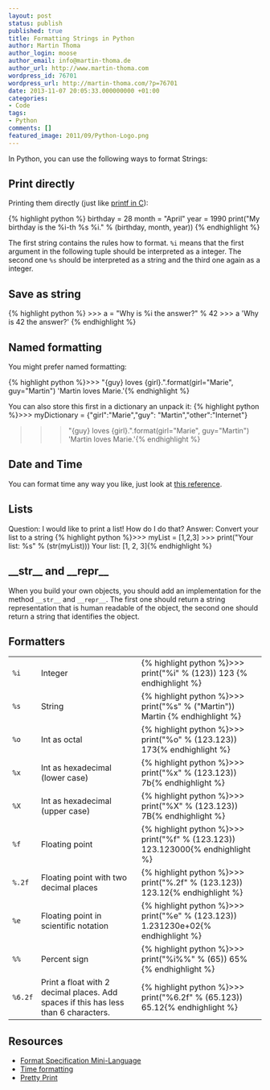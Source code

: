 ```yaml
---
layout: post
status: publish
published: true
title: Formatting Strings in Python
author: Martin Thoma
author_login: moose
author_email: info@martin-thoma.de
author_url: http://www.martin-thoma.com
wordpress_id: 76701
wordpress_url: http://martin-thoma.com/?p=76701
date: 2013-11-07 20:05:33.000000000 +01:00
categories:
- Code
tags:
- Python
comments: []
featured_image: 2011/09/Python-Logo.png
---
```

In Python, you can use the following ways to format Strings:

<h2>Print directly</h2>
Printing them directly (just like <a href="http://www.cplusplus.com/reference/cstdio/printf/">printf in C</a>):

{% highlight python %}
birthday = 28
month = "April"
year = 1990
print("My birthday is the %i-th %s %i." % (birthday, month, year))
{% endhighlight %}

The first string contains the rules how to format. <code>%i</code> means that the first argument in the following tuple should be interpreted as a integer. The second one <code>%s</code> should be interpreted as a string and the third one again as a integer.

<h2>Save as string</h2>
{% highlight python %}
>>> a = "Why is %i the answer?" % 42
>>> a
'Why is 42 the answer?'
{% endhighlight %}

<h2>Named formatting</h2>
You might prefer named formatting:

{% highlight python %}>>> "{guy} loves {girl}.".format(girl="Marie", guy="Martin")
'Martin loves Marie.'{% endhighlight %}

You can also store this first in a dictionary an unpack it:
{% highlight python %}>>> myDictionary = {"girl":"Marie","guy": "Martin","other":"Internet"}
>>> "{guy} loves {girl}.".format(girl="Marie", guy="Martin")
'Martin loves Marie.'{% endhighlight %}

<h2>Date and Time</h2>
You can format time any way you like, just look at <a href="http://docs.python.org/2/library/datetime.html#strftime-and-strptime-behavior">this reference</a>.

<h2>Lists</h2>
Question: I would like to print a list! How do I do that?
Answer: Convert your list to a string
{% highlight python %}>>> myList = [1,2,3]
>>> print("Your list: %s" % (str(myList)))
Your list: [1, 2, 3]{% endhighlight %}

<h2>__str__ and __repr__</h2>
When you build your own objects, you should add an implementation for the method <code>__str__</code> and <code>__repr__</code>. The first one should return a string representation that is human readable of the object, the second one should return a string that identifies the object.

<h2>Formatters</h2>
<table>
<tr>
  <td><code>%i</code></td>
  <td>Integer</td>
  <td>{% highlight python %}>>> print("%i" % (123))
123
{% endhighlight %}</td>
</tr>
<tr>
  <td><code>%s</code></td>
  <td>String</td>
  <td>{% highlight python %}>>> print("%s" % ("Martin"))
Martin
{% endhighlight %}</td>
</tr>
<tr>
  <td><code>%o</code></td>
  <td>Int as octal</td>
  <td>{% highlight python %}>>> print("%o" % (123.123))
173{% endhighlight %}</td>
</tr>
<tr>
  <td><code>%x</code></td>
  <td>Int as hexadecimal (lower case)</td>
  <td>{% highlight python %}>>> print("%x" % (123.123))
7b{% endhighlight %}</td>
</tr>
<tr>
  <td><code>%X</code></td>
  <td>Int as hexadecimal (upper case)</td>
  <td>{% highlight python %}>>> print("%X" % (123.123))
7B{% endhighlight %}</td>
</tr>
<tr>
  <td><code>%f</code></td>
  <td>Floating point</td>
  <td>{% highlight python %}>>> print("%f" % (123.123))
123.123000{% endhighlight %}</td>
</tr>
<tr>
  <td><code>%.2f</code></td>
  <td>Floating point with two decimal places</td>
  <td>{% highlight python %}>>> print("%.2f" % (123.123))
123.12{% endhighlight %}</td>
</tr>
<tr>
  <td><code>%e</code></td>
  <td>Floating point in scientific notation</td>
  <td>{% highlight python %}>>> print("%e" % (123.123))
1.231230e+02{% endhighlight %}</td>
</tr>
<tr>
  <td><code>%%</code></td>
  <td>Percent sign</td>
  <td>{% highlight python %}>>> print("%i%%" % (65))
65%{% endhighlight %}</td>
</tr>
<tr>
  <td><code>%6.2f</code></td>
  <td>Print a float with 2 decimal places. Add spaces if this has less than 6 characters.</td>
  <td>{% highlight python %}>>> print("%6.2f" % (65.123))
 65.12{% endhighlight %}</td>
</tr>
</table>

<h2>Resources</h2>
<ul>
  <li><a href="http://docs.python.org/2/library/string.html#format-specification-mini-language">Format Specification Mini-Language</a></li>
  <li><a href="http://docs.python.org/2/library/datetime.html#strftime-and-strptime-behavior">Time formatting</a></li>
  <li><a href="http://docs.python.org/2/library/pprint.html">Pretty Print</a></li>
</ul>

